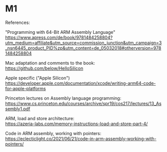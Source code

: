 # M1

References:

"Programming with 64-Bit ARM Assembly Language"
<br>
https://www.apress.com/de/book/9781484258804?utm_medium=affiliate&utm_source=commission_junction&utm_campaign=3_nsn6445_product_PID%zp&utm_content=de_05032018#otherversion=9781484258804

Mac adaptation and comments to the book:
<br>
https://github.com/below/HelloSilicon

Apple specific ("Apple Silicon")
<br>
https://developer.apple.com/documentation/xcode/writing-arm64-code-for-apple-platforms

Princeton lectures on Assembly language programming:
<br>
https://www.cs.princeton.edu/courses/archive/spr19/cos217/lectures/13_Assembly1.pdf

ARM, load and store architecture:
<br>
https://azeria-labs.com/memory-instructions-load-and-store-part-4/

Code in ARM assembly, working with pointers:
<br>
https://eclecticlight.co/2021/06/21/code-in-arm-assembly-working-with-pointers/



